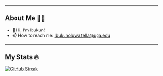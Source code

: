 
-------------------------------------------------
## About Me 🙆‍♀️
- 👋 Hi, I’m Ibukun!
- 📫 How to reach me: Ibukunoluwa.tella@uga.edu


------------------------------------------------
## My Stats 🔥
[![GitHub Streak](https://streak-stats.demolab.com/?user=IbukunT)](https://git.io/streak-stats)

<!---
IbukunT/IbukunT is a ✨ special ✨ repository because its `README.md` (this file) appears on your GitHub profile.
You can click the Preview link to take a look at your changes.
--->
